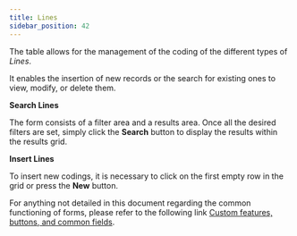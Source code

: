 ```yaml
---
title: Lines
sidebar_position: 42
---
```


The table allows for the management of the coding of the different types of *Lines*.

It enables the insertion of new records or the search for existing ones to view, modify, or delete them.

**Search Lines**

The form consists of a filter area and a results area. Once all the desired filters are set, simply click the **Search** button to display the results within the results grid.

**Insert Lines**

To insert new codings, it is necessary to click on the first empty row in the grid or press the **New** button.

For anything not detailed in this document regarding the common functioning of forms, please refer to the following link [Custom features, buttons, and common fields](/docs/guide/common).